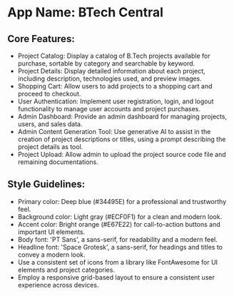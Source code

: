 # **App Name**: BTech Central

## Core Features:

- Project Catalog: Display a catalog of B.Tech projects available for purchase, sortable by category and searchable by keyword.
- Project Details: Display detailed information about each project, including description, technologies used, and preview images.
- Shopping Cart: Allow users to add projects to a shopping cart and proceed to checkout.
- User Authentication: Implement user registration, login, and logout functionality to manage user accounts and project purchases.
- Admin Dashboard: Provide an admin dashboard for managing projects, users, and sales data.
- Admin Content Generation Tool: Use generative AI to assist in the creation of project descriptions or titles, using a prompt describing the project details as tool.
- Project Upload: Allow admin to upload the project source code file and remaining documentations.

## Style Guidelines:

- Primary color: Deep blue (#34495E) for a professional and trustworthy feel.
- Background color: Light gray (#ECF0F1) for a clean and modern look.
- Accent color: Bright orange (#E67E22) for call-to-action buttons and important UI elements.
- Body font: 'PT Sans', a sans-serif, for readability and a modern feel.
- Headline font: 'Space Grotesk', a sans-serif, for headings and titles to convey a modern look.
- Use a consistent set of icons from a library like FontAwesome for UI elements and project categories.
- Employ a responsive grid-based layout to ensure a consistent user experience across devices.